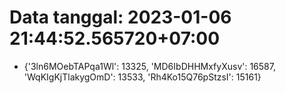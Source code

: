 # Data tanggal: 2023-01-06 21:44:52.565720+07:00

* {'3ln6MOebTAPqa1Wl': 13325, 'MD6IbDHHMxfyXusv': 16587, 'WqKIgKjTlakygOmD': 13533, 'Rh4Ko15Q76pStzsI': 15161}
